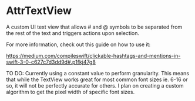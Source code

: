 # AttrTextView
A custom UI text view that allows # and @ symbols to be separated from the rest of the text
and triggers actions upon selection.

For more information, check out this guide on how to use it: 

https://medium.com/compileswift/clickable-hashtags-and-mentions-in-swift-3-0-c627c7d3dd9d#.p1fkj47g8


TO DO:
Currently using a constant value to perform granularity. This means that while the TextView works great for most common font sizes ie. 6-16 or so, it will not be perfectly accurate for others. I plan on creating a custom algorithm to get the pixel width of specific font sizes.
